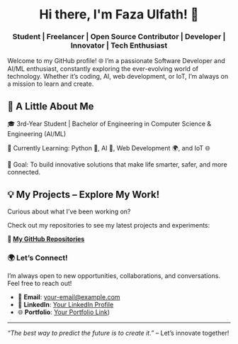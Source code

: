 <h1 align="center">Hi there, I'm Faza Ulfath! 👋</h2>
<h3 align="center">Student | Freelancer | Open Source Contributor | Developer | Innovator | Tech Enthusiast</h3>

Welcome to my GitHub profile! 🌐 I’m a passionate Software Developer and AI/ML enthusiast, constantly exploring the ever-evolving world of technology. Whether it’s coding, AI, web development, or IoT, I’m always on a mission to learn and create.

## 🚀 A Little About Me

🎓 3rd-Year Student | Bachelor of Engineering in Computer Science & Engineering (AI/ML)

🌱 Currently Learning: Python 🐍, AI 🤖, Web Development 🌍, and IoT 🌐

🎯 Goal: To build innovative solutions that make life smarter, safer, and more connected.

## 💡 My Projects – Explore My Work!

Curious about what I’ve been working on?

Check out my repositories to see my latest projects and experiments:

**🔗 [My GitHub Repositories](https://github.com/fazaulfath?tab=repositories)**

### 🌍 Let’s Connect!

I’m always open to new opportunities, collaborations, and conversations. Feel free to reach out!

- 📧 **Email**: [your-email@example.com](mailto:fazaulfath17@gmail.com)
- 💼 **LinkedIn**: [Your LinkedIn Profile](https://linkedin.com/in/faza-ulfath-045033230)
- 🌐 **Portfolio**: [Your Portfolio Link](https://fazaulfath.netlify.app/))

---

*“The best way to predict the future is to create it.”* – Let’s innovate together!
